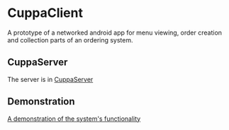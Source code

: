 # CuppaClient
A prototype of a networked android app for menu viewing, order creation and collection parts of an ordering system.
 
## CuppaServer
The server is in [CuppaServer](https://github.com/mpndl/CuppaServer)

## Demonstration
[A demonstration of the system's functionality](https://youtu.be/Z0YdSZWEX1g)
